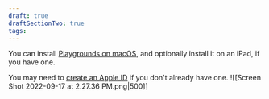```yaml
---
draft: true
draftSectionTwo: true
tags:
---
```


You can install [Playgrounds on macOS](https://apps.apple.com/ca/app/swift-playgrounds/id1496833156?mt=12), and optionally install it on an iPad, if you have one.

You may need to [create an Apple ID](https://appleid.apple.com/account) if you don't already have one.
![[Screen Shot 2022-09-17 at 2.27.36 PM.png|500]]
